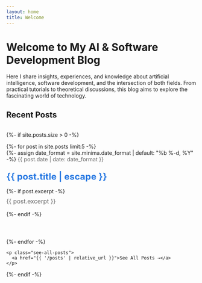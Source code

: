 ```yaml
---
layout: home
title: Welcome
---
```


# Welcome to My AI & Software Development Blog

Here I share insights, experiences, and knowledge about artificial intelligence, software development, and the intersection of both fields. From practical tutorials to theoretical discussions, this blog aims to explore the fascinating world of technology.

## Recent Posts

<div class="home-posts">
  {%- if site.posts.size > 0 -%}
    <ul class="post-list">
      {%- for post in site.posts limit:5 -%}
      <li>
        {%- assign date_format = site.minima.date_format | default: "%b %-d, %Y" -%}
        <span class="post-meta">{{ post.date | date: date_format }}</span>
        <h3>
          <a class="post-link" href="{{ post.url | relative_url }}">
            {{ post.title | escape }}
          </a>
        </h3>
        {%- if post.excerpt -%}
          <p class="excerpt">{{ post.excerpt }}</p>
        {%- endif -%}
      </li>
      {%- endfor -%}
    </ul>

    <p class="see-all-posts">
      <a href="{{ '/posts' | relative_url }}">See All Posts →</a>
    </p>
  {%- endif -%}
</div>

<style>
.home-posts {
  margin-top: 2rem;
}

.post-list {
  list-style: none;
  padding: 0;
}

.post-list li {
  margin-bottom: 2rem;
  padding-bottom: 1.5rem;
  border-bottom: 1px solid #e8e8e8;
}

.post-list li:last-child {
  border-bottom: none;
}

.post-meta {
  font-size: 0.9rem;
  color: #666;
}

.post-link {
  display: block;
  font-size: 1.5rem;
  margin: 0.5rem 0;
  color: #2a7ae2;
  text-decoration: none;
}

.post-link:hover {
  text-decoration: underline;
}

.excerpt {
  color: #666;
  font-size: 1rem;
  margin-top: 0.5rem;
}

.see-all-posts {
  text-align: right;
  margin-top: 2rem;
}

.see-all-posts a {
  display: inline-block;
  padding: 0.5rem 1rem;
  background-color: #f8f9fa;
  color: #2a7ae2;
  text-decoration: none;
  border-radius: 4px;
  transition: background-color 0.2s;
}

.see-all-posts a:hover {
  background-color: #e9ecef;
  text-decoration: none;
}
</style> 